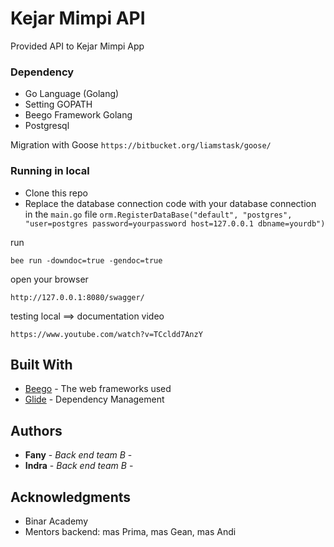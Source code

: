 # Kejar Mimpi API

Provided API to Kejar Mimpi App

### Dependency
* Go Language (Golang)
* Setting GOPATH
* Beego Framework Golang
* Postgresql

Migration with Goose 
`https://bitbucket.org/liamstask/goose/`

### Running in local
* Clone this repo
* Replace the database connection code with your database connection in the `main.go` file
`orm.RegisterDataBase("default", "postgres", "user=postgres password=yourpassword host=127.0.0.1 dbname=yourdb")`

run
```
bee run -downdoc=true -gendoc=true
```
open your browser 
```
http://127.0.0.1:8080/swagger/
```
testing local ==> documentation video
```
https://www.youtube.com/watch?v=TCcldd7AnzY
```


## Built With

* [Beego](https://beego.me/docs/intro/) - The web frameworks used
* [Glide](https://glide.sh/) - Dependency Management


## Authors

* **Fany** - *Back end team B* -
* **Indra** - *Back end team B* -


## Acknowledgments

* Binar Academy
* Mentors backend: mas Prima, mas Gean, mas Andi

